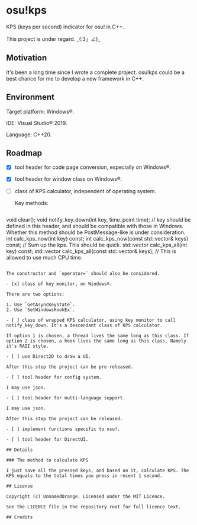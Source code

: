 # osu!kps

KPS (keys per second) indicator for osu! in C++.

This project is under regard. \_(:3」∠)\_

## Motivation

It's been a long time since I wrote a complete project. osu!kps could be a best chance for me to develop a new framework in C++.

## Environment

Target platform: Windows®.

IDE: Visual Studio® 2019.

Language: C++20.

## Roadmap

- [x] tool header for code page conversion, especially on Windows®.

- [x] tool header for window class on Windows®.

- [ ] class of KPS calculator, independent of operating system.

  Key methods:

  ```cpp
void clear();
  void notify_key_down(int key, time_point time); // key should be defined in this header, and should be compatible with those in Windows. Whether this method should be PostMessage-like is under consideration.
int calc_kps_now(int key) const;
  int calc_kps_now(const std::vector<int>& keys) const; // Sum up the kps. This should be quick.
  std::vector<int> calc_kps_all(int key) const;
  std::vector<int> calc_kps_all(const std::vector<int>& keys); // This is allowed to use much CPU time.
  ```
  
  The constructor and `operator=` should also be considered.
  
- [x] class of key monitor, on Windows®.

  There are two options:

  1. Use `GetAsyncKeyState`.
  2. Use `SetWindowsHookEx`.

- [ ] class of wrapped KPS calculator, using key monitor to call notify_key_down. It's a descendant class of KPS calculator.

  If option 1 is chosen, a thread lives the same long as this class. If option 2 is chosen, a hook lives the same long as this class. Namely it's RAII style.

- [ ] use Direct2D to draw a UI.

  After this step the project can be pre-released.

- [ ] tool header for config system.

  I may use json.

- [ ] tool header for multi-language support.

  I may use json.

  After this step the project can be released.

- [ ] implement functions specific to osu!.

- [ ] tool header for DirectUI.

## Details

### The method to calculate KPS

I just save all the pressed keys, and based on it, calculate KPS. The KPS equals to the total times you press in recent 1 second.  

## License

Copyright (c) UnnamedOrange. Licensed under the MIT Licence.

See the LICENCE file in the repository root for full licence text.

## Credits